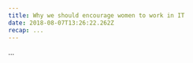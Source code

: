 ```yaml
---
title: Why we should encourage women to work in IT
date: 2018-08-07T13:26:22.262Z
recap: ...
---
```

...
